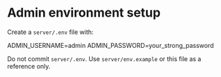 # Admin environment setup

Create a `server/.env` file with:

ADMIN_USERNAME=admin
ADMIN_PASSWORD=your_strong_password

Do not commit `server/.env`. Use `server/env.example` or this file as a reference only.

